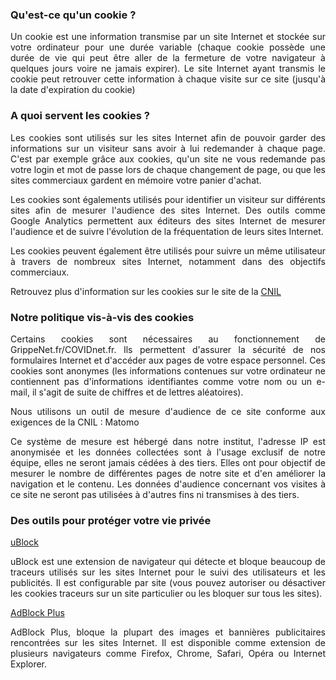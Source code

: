 
### Qu'est-ce qu'un cookie ?

<div class="py-2" style="text-align: justify;text-justify: inter-word;">
Un cookie est une information transmise par un site Internet et stockée sur votre ordinateur pour une durée variable (chaque cookie possède une durée de vie qui peut être aller de la fermeture de votre navigateur à quelques jours voire ne jamais expirer). Le site Internet ayant transmis le cookie peut retrouver cette information à chaque visite sur ce site (jusqu'à la date d'expiration du cookie)
</div>

### A quoi servent les cookies ?

<div class="py-2" style="text-align: justify;text-justify: inter-word;">
Les cookies sont utilisés sur les sites Internet afin de pouvoir garder des informations sur un visiteur sans avoir à lui redemander à chaque page. C'est par exemple grâce aux cookies, qu'un site ne vous redemande pas votre login et mot de passe lors de chaque changement de page, ou que les sites commerciaux gardent en mémoire votre panier d'achat.

Les cookies sont égalements utilisés pour identifier un visiteur sur différents sites afin de mesurer l'audience des sites Internet. Des outils comme Google Analytics permettent aux éditeurs des sites Internet de mesurer l'audience et de suivre l'évolution de la fréquentation de leurs sites Internet.

Les cookies peuvent également être utilisés pour suivre un même utilisateur à travers de nombreux sites Internet, notamment dans des objectifs commerciaux.

Retrouvez plus d'information sur les cookies sur le site de la <a href="https://www.cnil.fr/fr/cookies-et-autres-traceurs">CNIL</a>

</div>

### Notre politique vis-à-vis des cookies

<div class="py-2" style="text-align: justify;text-justify: inter-word;">

Certains cookies sont nécessaires au fonctionnement de GrippeNet.fr/COVIDnet.fr. Ils permettent d'assurer la sécurité de nos formulaires Internet et d'accéder aux pages de votre espace personnel. Ces cookies sont anonymes (les informations contenues sur votre ordinateur ne contiennent pas d'informations identifiantes comme votre nom ou un e-mail, il s'agit de suite de chiffres et de lettres aléatoires).

Nous utilisons un outil de mesure d'audience de ce site conforme aux exigences de la CNIL : Matomo

Ce système de mesure est hébergé dans notre institut, l'adresse IP est anonymisée et les données collectées sont à l'usage exclusif de notre équipe, elles ne seront jamais cédées à des tiers. Elles ont pour objectif de mesurer le nombre de  différentes pages de notre site et d'en améliorer la navigation et le contenu. Les données d'audience concernant vos visites à ce site ne seront pas utilisées à d'autres fins ni transmises à des tiers.

</div>

### Des outils pour protéger votre vie privée

<div class="py-2" style="text-align: justify;text-justify: inter-word;">
<a class="fw-bold" href="https://ublockorigin.com/fr">uBlock</a>

uBlock est une extension de navigateur qui détecte et bloque beaucoup de traceurs utilisés sur les sites Internet pour le suivi des utilisateurs et les publicités. Il est configurable par site (vous pouvez autoriser ou désactiver les cookies traceurs sur un site particulier ou les bloquer sur tous les sites).
</div>

<div class="py-2" style="text-align: justify;text-justify: inter-word;">
<a class="fw-bold" href="https://adblockplus.org/fr/">AdBlock Plus</a>

AdBlock Plus, bloque la plupart des images et bannières publicitaires rencontrées sur les sites Internet. Il est disponible comme extension de plusieurs navigateurs comme Firefox, Chrome, Safari, Opéra ou Internet Explorer.
</div>
